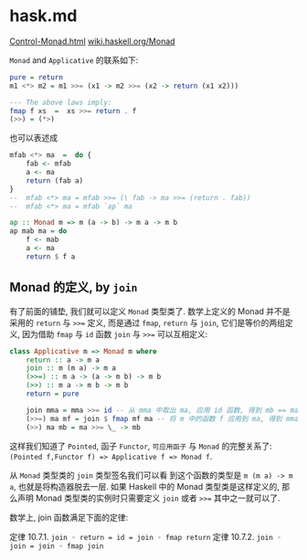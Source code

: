 # hask.md

[Control-Monad.html](https://hackage.haskell.org/package/base-4.16.3.0/docs/Control-Monad.html#t:Monad)
[wiki.haskell.org/Monad](https://wiki.haskell.org/Monad)

`Monad` and `Applicative` 的联系如下:

```hs
pure = return
m1 <*> m2 = m1 >>= (x1 -> m2 >>= (x2 -> return (x1 x2)))

--- The above laws imply:
fmap f xs  =  xs >>= return . f
(>>) = (*>)
```

也可以表述成

```hs
mfab <*> ma  =  do {
    fab <- mfab
    a <- ma
    return (fab a)
}
--  mfab <*> ma = mfab >>= (\ fab -> ma >>= (return . fab))
--  mfab <*> ma = mfab `ap` ma

ap :: Monad m => m (a -> b) -> m a -> m b
ap mab ma = do
    f <- mab
    a <- ma
    return $ f a
```

## Monad 的定义, by `join`

有了前面的铺垫, 我们就可以定义 `Monad` 类型类了.
数学上定义的 Monad 并不是采用的 `return` 与 `>>=` 定义,
而是通过 `fmap`, `return` 与 `join`, 它们是等价的两组定义,
因为借助 `fmap` 与 `id` 函数 `join` 与 `>>=` 可以互相定义:

```hs
class Applicative m => Monad m where
    return :: a -> m a
    join :: m (m a) -> m a
    (>>=) :: m a -> (a -> m b) -> m b
    (>>) :: m a -> m b -> m b
    return = pure

    join mma = mma >>= id -- 从 mma 中取出 ma, 应用 id 函数, 得到 mb == ma
    (>>=) ma mf = join $ fmap mf ma -- 将 m 中的函数 f 应用到 ma, 得到 mma, 再使用 join 脱去一层
    (>>) ma mb = ma >>= \_ -> mb
```

这样我们知道了 `Pointed`, 函子 `Functor`, `可应用函子` 与 `Monad` 的完整关系了:
`(Pointed f,Functor f) => Applicative f => Monad f`.

从 `Monad` 类型类的 `join` 类型签名我们可以看
到这个函数的类型是 `m (m a) -> m a`, 也就是将构造器脱去一层.
如果 Haskell 中的 Monad 类型类是这样定义的,
那么声明 Monad 类型类的实例时只需要定义 `join` 或者 `>>=` 其中之一就可以了.

数学上, join 函数满足下面的定律:

定律 10.7.1. `join ◦ return = id = join ◦ fmap return`
定律 10.7.2. `join ◦ join = join ◦ fmap join`
